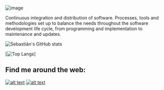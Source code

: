 ![image](https://user-images.githubusercontent.com/63010971/200120130-bb00e72a-0d50-4d02-9fe7-745c8b330728.png)

Continuous integration and distribution of software. Processes, tools and methodologies set up to balance the needs throughout the software development life cycle, from programming and implementation to maintenance and updates.

![Sebastián's GitHub stats](https://github-readme-stats.vercel.app/api?username=sebastiandevops&show_icons=true&theme=gruvbox)

<!-- <a href="https://github.com/sebasvalencia726">
  <img align="center" src="https://github-readme-stats.vercel.app/api/top-langs/?username=sebasvalencia726&layout=compact&theme=radical" />
</a> -->


[![Top Langs](https://github-readme-stats.vercel.app/api/top-langs/?username=sebastiandevops&hide=css,html&langs_count=10&layout=compact)]

<!-- Please don't remove this: Grab your social icons from https://github.com/carlsednaoui/gitsocial -->

<!-- display the social media buttons in your README -->

## Find me around the web:


[![alt text][1.1]][1]
[![alt text][2.1]][2]

<!-- links to social media icons -->
<!-- no need to change these -->

<!-- icons with padding -->

[1.1]: https://user-images.githubusercontent.com/63010971/230437492-ad684c6a-4030-441c-ad65-038e6667005d.svg (linkedin)
[2.1]: https://user-images.githubusercontent.com/63010971/230436993-a0c45ac1-f92e-4cca-a929-cd42c80ab95d.svg (twitter)

<!-- links to your social media accounts -->
<!-- update these accordingly -->

[1]: https://www.linkedin.com/in/sebastianvalenciasierra/
[2]: https://twitter.com/ajinomano




<!-- Please don't remove this: Grab your social icons from https://github.com/carlsednaoui/gitsocial -->
